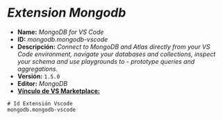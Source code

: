 <!-- Autor: Daniel Benjamin Perez Morales -->
<!-- GitHub: https://github.com/D4nitrix13 -->
<!-- GitLab: https://gitlab.com/D4nitrix13 -->
<!-- Correo electrónico: danielperezdev@proton.me -->

# ***Extension Mongodb***

- **Name:** *MongoDB for VS Code*
- **ID:** *mongodb.mongodb-vscode*
- **Descripción:** *Connect to MongoDB and Atlas directly from your VS Code environment, navigate your databases and collections, inspect your schema and use playgrounds to - prototype queries and aggregations.*
- **Versión:** `1.5.0`
- **Editor:** *MongoDB*
- **[Vínculo de VS Marketplace:](https://marketplace.visualstudio.com/items?itemName=mongodb.mongodb-vscode "https://marketplace.visualstudio.com/items?itemName=mongodb.mongodb-vscode")**

```plaintext
# Id Extensión Vscode
mongodb.mongodb-vscode
```
